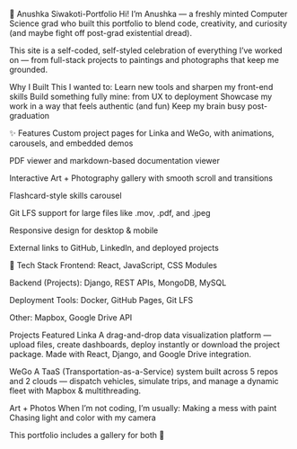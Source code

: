 🎨 Anushka Siwakoti-Portfolio
Hi! I’m Anushka — a freshly minted Computer Science grad who built this portfolio to blend code, creativity, and curiosity (and maybe fight off post-grad existential dread).

This site is a self-coded, self-styled celebration of everything I’ve worked on — from full-stack projects to paintings and photographs that keep me grounded.

Why I Built This
I wanted to:
Learn new tools and sharpen my front-end skills
Build something fully mine: from UX to deployment
Showcase my work in a way that feels authentic (and fun)
Keep my brain busy post-graduation

✨ Features
  Custom project pages for Linka and WeGo, with animations, carousels, and embedded demos

  PDF viewer and markdown-based documentation viewer

  Interactive Art + Photography gallery with smooth scroll and transitions

  Flashcard-style skills carousel

  Git LFS support for large files like .mov, .pdf, and .jpeg

  Responsive design for desktop & mobile

  External links to GitHub, LinkedIn, and deployed projects

🧱 Tech Stack
Frontend: React, JavaScript, CSS Modules

Backend (Projects): Django, REST APIs, MongoDB, MySQL

Deployment Tools: Docker, GitHub Pages, Git LFS

Other: Mapbox, Google Drive API

Projects Featured
Linka
A drag-and-drop data visualization platform — upload files, create dashboards, deploy instantly or download the project package. Made with React, Django, and Google Drive integration.

WeGo
A TaaS (Transportation-as-a-Service) system built across 5 repos and 2 clouds — dispatch vehicles, simulate trips, and manage a dynamic fleet with Mapbox & multithreading.

Art + Photos
When I’m not coding, I’m usually:
Making a mess with paint
Chasing light and color with my camera

This portfolio includes a gallery for both 🧡
